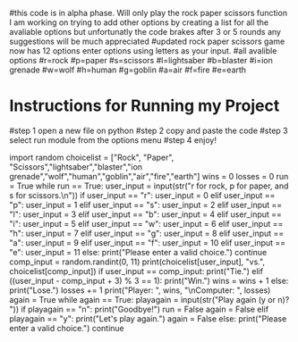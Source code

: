 #this code is in alpha phase. Will only play the rock paper scissors function I am working on trying to add other options by creating a list for all the avaliable options but unfortunatly the code brakes after 3 or 5 rounds any suggestions will be much  appreciated
#updated rock paper scissors game now has 12 options enter options using letters as your input.
#all avalible options
#r=rock
#p=paper
#s=scissors
#l=lightsaber
#b=blaster
#i=ion grenade
#w=wolf
#h=human
#g=goblin
#a=air
#f=fire
#e=earth

# Instructions for Running my Project
#step 1 open a new file on python
#step 2 copy and paste the code
#step 3 select run module from the options menu
#step 4 enjoy!


import random
choicelist = ["Rock", "Paper", "Scissors","lightsaber","blaster","ion grenade","wolf","human","goblin","air","fire","earth"]
wins = 0
losses = 0
run = True
while run == True:
    user_input = input(str("r for rock, p for paper, and s for scissors.\n"))
    if user_input == "r":
        user_input = 0
    elif user_input == "p":
        user_input = 1
    elif user_input == "s":
        user_input = 2
    elif user_input == "l":
        user_input = 3
    elif user_input == "b":
        user_input = 4
    elif user_input == "i":
        user_input = 5
    elif user_input == "w":
        user_input = 6
    elif user_input == "h":
        user_input = 7
    elif user_input == "g":
        user_input = 8
    elif user_input == "a":
        user_input = 9
    elif user_input == "f":
        user_input = 10
    elif user_input == "e":
        user_input = 11
    else:
        print("Please enter a valid choice.")
        continue
    comp_input = random.randint(0, 11)
    print(choicelist[user_input], "vs.", choicelist[comp_input])
    if user_input == comp_input:
        print("Tie.")
    elif ((user_input - comp_input + 3) % 3 == 1):
        print("Win.")
        wins = wins + 1
    else:
        print("Lose.")
        losses += 1
    print("Player: ", wins, "\nComputer: ", losses)
    again = True
    while again == True:
        playagain = input(str("Play again (y or n)? "))
        if playagain == "n":
            print("Goodbye!")
            run = False
            again = False
        elif playagain == "y":
            print("Let's play again.")
            again = False
        else:
            print("Please enter a valid choice.")
            continue
